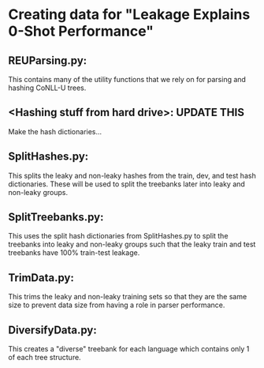 # Creating data for "Leakage Explains 0-Shot Performance"

## REUParsing.py:
This contains many of the utility functions that we rely on for parsing and hashing CoNLL-U trees.
<Add explanations of these functions>

## \<Hashing stuff from hard drive\>: UPDATE THIS
Make the hash dictionaries...

## SplitHashes.py:
This splits the leaky and non-leaky hashes from the train, dev, and test hash dictionaries.
These will be used to split the treebanks later into leaky and non-leaky groups.

## SplitTreebanks.py:
This uses the split hash dictionaries from SplitHashes.py to split the treebanks into leaky and non-leaky groups such that the leaky train and test treebanks have 100% train-test leakage.

## TrimData.py:
This trims the leaky and non-leaky training sets so that they are the same size to prevent data size from having a role in parser performance.

## DiversifyData.py:
This creates a "diverse" treebank for each language which contains only 1 of each tree structure.
